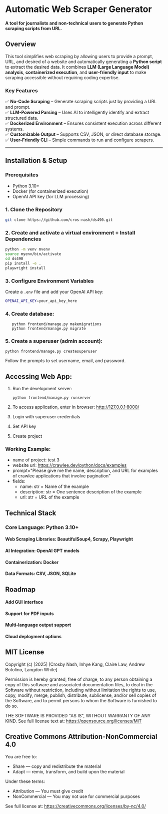 # Automatic Web Scraper Generator

**A tool for journalists and non-technical users to generate Python scraping scripts from URL.**

## Overview
This tool simplifies web scraping by allowing users to provide a prompt, URL, and desired of a website and automatically generating a **Python script** to extract the desired data. It combines **LLM (Large Language Model) analysis**, **containerized execution**, and **user-friendly input** to make scraping accessible without requiring coding expertise.

### Key Features
✅ **No-Code Scraping** – Generate scraping scripts just by providing a URL and prompt.  
✅ **LLM-Powered Parsing** – Uses AI to intelligently identify and extract structured data.  
✅ **Dockerized Environment** – Ensures consistent execution across different systems.  
✅ **Customizable Output** – Supports CSV, JSON, or direct database storage.  
✅ **User-Friendly CLI** – Simple commands to run and configure scrapers.  

---

## Installation & Setup

### Prerequisites
- Python 3.10+
- Docker (for containerized execution)
- OpenAI API key (for LLM processing)

### 1. Clone the Repository
```bash
git clone https://github.com/cros-nash/ds490.git
```

### 2. Create and activate a virtual environment + Install Dependencies
```bash
python -m venv mvenv
source myenv/bin/activate
cd ds490
pip install -e .
playwright install
```
### 3. Configure Environment Variables
Create a `.env` file and add your OpenAI API key:
```bash
OPENAI_API_KEY=your_api_key_here
```

### 4. Create database:
```
   python frontend/manage.py makemigrations
   python frontend/manage.py migrate
```

### 5. Create a superuser (admin account):
   ```
   python frontend/manage.py createsuperuser
   ```
   Follow the prompts to set username, email, and password.

## Accessing Web App:
1. Run the development server:
   ```
   python frontend/manage.py runserver
   ```

2. To access application, enter in browser: http://127.0.0.1:8000/

3. Login with superuser credentials

4. Set API key

5. Create project

### Working Example:
* name of project: test 3
* website url: https://crawlee.dev/python/docs/examples
* prompt="Please give me the name, description, and URL for examples of crawlee applications that involve pagination"
* fields:
    * name: str = Name of the example
    * description: str = One sentence description of the example
    * url: str = URL of the example

## Technical Stack
### Core Language: Python 3.10+
#### Web Scraping Libraries: BeautifulSoup4, Scrapy, Playwright
#### AI Integration: OpenAI GPT models
#### Containerization: Docker
#### Data Formats: CSV, JSON, SQLite

## Roadmap
#### Add GUI interface
#### Support for PDF inputs
#### Multi-language output support
#### Cloud deployment options

## MIT License

Copyright (c) [2025] [Crosby Nash, Inhye Kang, Claire Law, Andrew Botolino, Langdon White]

Permission is hereby granted, free of charge, to any person obtaining a copy
of this software and associated documentation files, to deal in the Software
without restriction, including without limitation the rights to use, copy,
modify, merge, publish, distribute, sublicense, and/or sell copies of the
Software, and to permit persons to whom the Software is furnished to do so.

THE SOFTWARE IS PROVIDED "AS IS", WITHOUT WARRANTY OF ANY KIND.
See full license text at: https://opensource.org/licenses/MIT

## Creative Commons Attribution-NonCommercial 4.0

You are free to:
- Share — copy and redistribute the material
- Adapt — remix, transform, and build upon the material

Under these terms:
- Attribution — You must give credit
- NonCommercial — You may not use for commercial purposes

See full license at: https://creativecommons.org/licenses/by-nc/4.0/

